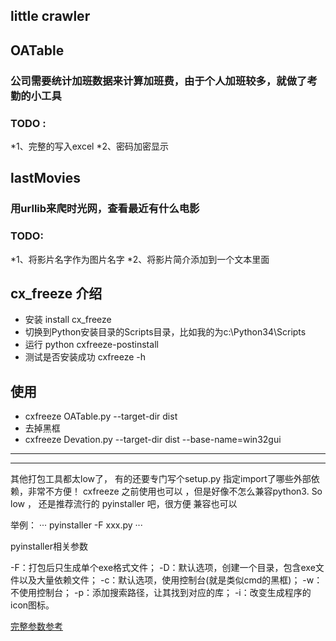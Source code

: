 little crawler
---
## OATable 
### 公司需要统计加班数据来计算加班费，由于个人加班较多，就做了考勤的小工具
### TODO : 
*1、完整的写入excel
*2、密码加密显示

## lastMovies
### 用urllib来爬时光网，查看最近有什么电影
### TODO: 
*1、将影片名字作为图片名字
*2、将影片简介添加到一个文本里面

## cx_freeze 介绍
* 安装 install cx_freeze
* 切换到Python安装目录的Scripts目录，比如我的为c:\Python34\Scripts
* 运行 python cxfreeze-postinstall
* 测试是否安装成功 cxfreeze -h
## 使用
* cxfreeze  OATable.py  --target-dir dist  
* 去掉黑框
* cxfreeze  Devation.py  --target-dir dist  --base-name=win32gui
------------------
------------------
其他打包工具都太low了， 有的还要专门写个setup.py 指定import了哪些外部依赖，非常不方便！
cxfreeze 之前使用也可以 ，但是好像不怎么兼容python3. So low ， 还是推荐流行的 pyinstaller 吧，很方便 兼容也可以

举例：
···
pyinstaller -F xxx.py
···

>> 
pyinstaller相关参数

-F：打包后只生成单个exe格式文件；
-D：默认选项，创建一个目录，包含exe文件以及大量依赖文件；
-c：默认选项，使用控制台(就是类似cmd的黑框)；
-w：不使用控制台；
-p：添加搜索路径，让其找到对应的库；
-i：改变生成程序的icon图标。

[完整参数参考](https://cloud.tencent.com/developer/news/299957)
